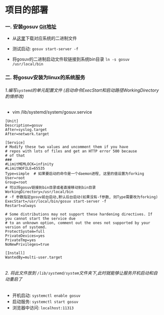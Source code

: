 # 项目的部署    
    
### 一. 安装gosuv [Git地址](https://github.com/codeskyblue/gosuv)    
    
- 从[这里](https://github.com/codeskyblue/gosuv/releases)下载对应系统的二进制文件    
    
- 测试启动: `gosuv start-server -f`    
    
- 将gosuv的二进制启动文件软链接到系统bin目录  `ln -s gosuv /usr/local/bin`    
    
### 二. 将gosuv安装为linux的系统服务    
    
###### 1.编写`systemd`的单元配置文件 (启动命令ExecStart和启动路径WorkingDirectory酌情修改)    
    
* vim /lib/systemd/system/gosuv.service    
    
```systemd    
[Unit]    
Description=gosuv    
After=syslog.target    
After=network.target    
    
[Service]    
# Modify these two values and uncomment them if you have    
# repos with lots of files and get an HTTP error 500 because    
# of that    
###    
#LimitMEMLOCK=infinity    
#LimitNOFILE=65535    
Type=simple  # 如果要启动的命令是一个daemon进程, 这里的值设置为forking    
User=root    
Group=root    
# 可以将gosuv链接到bin目录或者直接移动到bin目录    
WorkingDirectory=/usr/local/bin    
# -f 参数指定gosuv前台启动,默认后台启动(如果没有-f参数, 则Type需要改为forking)    
ExecStart=/usr/local/bin/gosuv start-server -f    
Restart=always    
    
# Some distributions may not support these hardening directives. If you cannot start the service due    
# to an unknown option, comment out the ones not supported by your version of systemd.    
ProtectSystem=full    
PrivateDevices=yes    
PrivateTmp=yes    
NoNewPrivileges=true    
    
[Install]    
WantedBy=multi-user.target    
    
```    
    
###### 2. 将此文件放到 `/lib/systemd/system`文件夹下,此时就能够让服务开机启动和自动重启了    
    
- 开机启动: `systemctl enable gosuv`    
- 启动服务: `systemctl start gosuv`    
- 浏览器中访问: `localhost:11313`    
    
